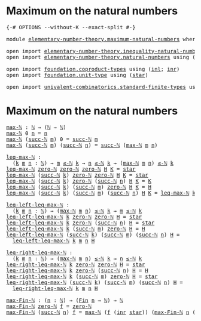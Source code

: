 # Maximum on the natural numbers

<pre class="Agda"><a id="43" class="Symbol">{-#</a> <a id="47" class="Keyword">OPTIONS</a> <a id="55" class="Pragma">--without-K</a> <a id="67" class="Pragma">--exact-split</a> <a id="81" class="Symbol">#-}</a>

<a id="86" class="Keyword">module</a> <a id="93" href="elementary-number-theory.maximum-natural-numbers.html" class="Module">elementary-number-theory.maximum-natural-numbers</a> <a id="142" class="Keyword">where</a>

<a id="149" class="Keyword">open</a> <a id="154" class="Keyword">import</a> <a id="161" href="elementary-number-theory.inequality-natural-numbers.html" class="Module">elementary-number-theory.inequality-natural-numbers</a> <a id="213" class="Keyword">using</a> <a id="219" class="Symbol">(</a><a id="220" href="elementary-number-theory.inequality-natural-numbers.html#1766" class="Function Operator">_≤-ℕ_</a><a id="225" class="Symbol">)</a>
<a id="227" class="Keyword">open</a> <a id="232" class="Keyword">import</a> <a id="239" href="elementary-number-theory.natural-numbers.html" class="Module">elementary-number-theory.natural-numbers</a> <a id="280" class="Keyword">using</a> <a id="286" class="Symbol">(</a><a id="287" href="elementary-number-theory.natural-numbers.html#1444" class="Datatype">ℕ</a><a id="288" class="Symbol">;</a> <a id="290" href="elementary-number-theory.natural-numbers.html#1465" class="InductiveConstructor">zero-ℕ</a><a id="296" class="Symbol">;</a> <a id="298" href="elementary-number-theory.natural-numbers.html#1478" class="InductiveConstructor">succ-ℕ</a><a id="304" class="Symbol">)</a>

<a id="307" class="Keyword">open</a> <a id="312" class="Keyword">import</a> <a id="319" href="foundation.coproduct-types.html" class="Module">foundation.coproduct-types</a> <a id="346" class="Keyword">using</a> <a id="352" class="Symbol">(</a><a id="353" href="foundation.coproduct-types.html#1239" class="InductiveConstructor">inl</a><a id="356" class="Symbol">;</a> <a id="358" href="foundation.coproduct-types.html#1262" class="InductiveConstructor">inr</a><a id="361" class="Symbol">)</a>
<a id="363" class="Keyword">open</a> <a id="368" class="Keyword">import</a> <a id="375" href="foundation.unit-type.html" class="Module">foundation.unit-type</a> <a id="396" class="Keyword">using</a> <a id="402" class="Symbol">(</a><a id="403" href="foundation.unit-type.html#999" class="InductiveConstructor">star</a><a id="407" class="Symbol">)</a>

<a id="410" class="Keyword">open</a> <a id="415" class="Keyword">import</a> <a id="422" href="univalent-combinatorics.standard-finite-types.html" class="Module">univalent-combinatorics.standard-finite-types</a> <a id="468" class="Keyword">using</a> <a id="474" class="Symbol">(</a><a id="475" href="univalent-combinatorics.standard-finite-types.html#2149" class="Function">Fin</a><a id="478" class="Symbol">)</a>
</pre>
# Maximum on the natural numbers

<pre class="Agda"><a id="max-ℕ"></a><a id="527" href="elementary-number-theory.maximum-natural-numbers.html#527" class="Function">max-ℕ</a> <a id="533" class="Symbol">:</a> <a id="535" href="elementary-number-theory.natural-numbers.html#1444" class="Datatype">ℕ</a> <a id="537" class="Symbol">→</a> <a id="539" class="Symbol">(</a><a id="540" href="elementary-number-theory.natural-numbers.html#1444" class="Datatype">ℕ</a> <a id="542" class="Symbol">→</a> <a id="544" href="elementary-number-theory.natural-numbers.html#1444" class="Datatype">ℕ</a><a id="545" class="Symbol">)</a>
<a id="547" href="elementary-number-theory.maximum-natural-numbers.html#527" class="Function">max-ℕ</a> <a id="553" class="Number">0</a> <a id="555" href="elementary-number-theory.maximum-natural-numbers.html#555" class="Bound">n</a> <a id="557" class="Symbol">=</a> <a id="559" href="elementary-number-theory.maximum-natural-numbers.html#555" class="Bound">n</a>
<a id="561" href="elementary-number-theory.maximum-natural-numbers.html#527" class="Function">max-ℕ</a> <a id="567" class="Symbol">(</a><a id="568" href="elementary-number-theory.natural-numbers.html#1478" class="InductiveConstructor">succ-ℕ</a> <a id="575" href="elementary-number-theory.maximum-natural-numbers.html#575" class="Bound">m</a><a id="576" class="Symbol">)</a> <a id="578" class="Number">0</a> <a id="580" class="Symbol">=</a> <a id="582" href="elementary-number-theory.natural-numbers.html#1478" class="InductiveConstructor">succ-ℕ</a> <a id="589" href="elementary-number-theory.maximum-natural-numbers.html#575" class="Bound">m</a>
<a id="591" href="elementary-number-theory.maximum-natural-numbers.html#527" class="Function">max-ℕ</a> <a id="597" class="Symbol">(</a><a id="598" href="elementary-number-theory.natural-numbers.html#1478" class="InductiveConstructor">succ-ℕ</a> <a id="605" href="elementary-number-theory.maximum-natural-numbers.html#605" class="Bound">m</a><a id="606" class="Symbol">)</a> <a id="608" class="Symbol">(</a><a id="609" href="elementary-number-theory.natural-numbers.html#1478" class="InductiveConstructor">succ-ℕ</a> <a id="616" href="elementary-number-theory.maximum-natural-numbers.html#616" class="Bound">n</a><a id="617" class="Symbol">)</a> <a id="619" class="Symbol">=</a> <a id="621" href="elementary-number-theory.natural-numbers.html#1478" class="InductiveConstructor">succ-ℕ</a> <a id="628" class="Symbol">(</a><a id="629" href="elementary-number-theory.maximum-natural-numbers.html#527" class="Function">max-ℕ</a> <a id="635" href="elementary-number-theory.maximum-natural-numbers.html#605" class="Bound">m</a> <a id="637" href="elementary-number-theory.maximum-natural-numbers.html#616" class="Bound">n</a><a id="638" class="Symbol">)</a>

<a id="leq-max-ℕ"></a><a id="641" href="elementary-number-theory.maximum-natural-numbers.html#641" class="Function">leq-max-ℕ</a> <a id="651" class="Symbol">:</a>
  <a id="655" class="Symbol">(</a><a id="656" href="elementary-number-theory.maximum-natural-numbers.html#656" class="Bound">k</a> <a id="658" href="elementary-number-theory.maximum-natural-numbers.html#658" class="Bound">m</a> <a id="660" href="elementary-number-theory.maximum-natural-numbers.html#660" class="Bound">n</a> <a id="662" class="Symbol">:</a> <a id="664" href="elementary-number-theory.natural-numbers.html#1444" class="Datatype">ℕ</a><a id="665" class="Symbol">)</a> <a id="667" class="Symbol">→</a> <a id="669" href="elementary-number-theory.maximum-natural-numbers.html#658" class="Bound">m</a> <a id="671" href="elementary-number-theory.inequality-natural-numbers.html#1766" class="Function Operator">≤-ℕ</a> <a id="675" href="elementary-number-theory.maximum-natural-numbers.html#656" class="Bound">k</a> <a id="677" class="Symbol">→</a> <a id="679" href="elementary-number-theory.maximum-natural-numbers.html#660" class="Bound">n</a> <a id="681" href="elementary-number-theory.inequality-natural-numbers.html#1766" class="Function Operator">≤-ℕ</a> <a id="685" href="elementary-number-theory.maximum-natural-numbers.html#656" class="Bound">k</a> <a id="687" class="Symbol">→</a> <a id="689" class="Symbol">(</a><a id="690" href="elementary-number-theory.maximum-natural-numbers.html#527" class="Function">max-ℕ</a> <a id="696" href="elementary-number-theory.maximum-natural-numbers.html#658" class="Bound">m</a> <a id="698" href="elementary-number-theory.maximum-natural-numbers.html#660" class="Bound">n</a><a id="699" class="Symbol">)</a> <a id="701" href="elementary-number-theory.inequality-natural-numbers.html#1766" class="Function Operator">≤-ℕ</a> <a id="705" href="elementary-number-theory.maximum-natural-numbers.html#656" class="Bound">k</a>
<a id="707" href="elementary-number-theory.maximum-natural-numbers.html#641" class="Function">leq-max-ℕ</a> <a id="717" href="elementary-number-theory.natural-numbers.html#1465" class="InductiveConstructor">zero-ℕ</a> <a id="724" href="elementary-number-theory.natural-numbers.html#1465" class="InductiveConstructor">zero-ℕ</a> <a id="731" href="elementary-number-theory.natural-numbers.html#1465" class="InductiveConstructor">zero-ℕ</a> <a id="738" href="elementary-number-theory.maximum-natural-numbers.html#738" class="Bound">H</a> <a id="740" href="elementary-number-theory.maximum-natural-numbers.html#740" class="Bound">K</a> <a id="742" class="Symbol">=</a> <a id="744" href="foundation.unit-type.html#999" class="InductiveConstructor">star</a>
<a id="749" href="elementary-number-theory.maximum-natural-numbers.html#641" class="Function">leq-max-ℕ</a> <a id="759" class="Symbol">(</a><a id="760" href="elementary-number-theory.natural-numbers.html#1478" class="InductiveConstructor">succ-ℕ</a> <a id="767" href="elementary-number-theory.maximum-natural-numbers.html#767" class="Bound">k</a><a id="768" class="Symbol">)</a> <a id="770" href="elementary-number-theory.natural-numbers.html#1465" class="InductiveConstructor">zero-ℕ</a> <a id="777" href="elementary-number-theory.natural-numbers.html#1465" class="InductiveConstructor">zero-ℕ</a> <a id="784" href="elementary-number-theory.maximum-natural-numbers.html#784" class="Bound">H</a> <a id="786" href="elementary-number-theory.maximum-natural-numbers.html#786" class="Bound">K</a> <a id="788" class="Symbol">=</a> <a id="790" href="foundation.unit-type.html#999" class="InductiveConstructor">star</a>
<a id="795" href="elementary-number-theory.maximum-natural-numbers.html#641" class="Function">leq-max-ℕ</a> <a id="805" class="Symbol">(</a><a id="806" href="elementary-number-theory.natural-numbers.html#1478" class="InductiveConstructor">succ-ℕ</a> <a id="813" href="elementary-number-theory.maximum-natural-numbers.html#813" class="Bound">k</a><a id="814" class="Symbol">)</a> <a id="816" href="elementary-number-theory.natural-numbers.html#1465" class="InductiveConstructor">zero-ℕ</a> <a id="823" class="Symbol">(</a><a id="824" href="elementary-number-theory.natural-numbers.html#1478" class="InductiveConstructor">succ-ℕ</a> <a id="831" href="elementary-number-theory.maximum-natural-numbers.html#831" class="Bound">n</a><a id="832" class="Symbol">)</a> <a id="834" href="elementary-number-theory.maximum-natural-numbers.html#834" class="Bound">H</a> <a id="836" href="elementary-number-theory.maximum-natural-numbers.html#836" class="Bound">K</a> <a id="838" class="Symbol">=</a> <a id="840" href="elementary-number-theory.maximum-natural-numbers.html#836" class="Bound">K</a>
<a id="842" href="elementary-number-theory.maximum-natural-numbers.html#641" class="Function">leq-max-ℕ</a> <a id="852" class="Symbol">(</a><a id="853" href="elementary-number-theory.natural-numbers.html#1478" class="InductiveConstructor">succ-ℕ</a> <a id="860" href="elementary-number-theory.maximum-natural-numbers.html#860" class="Bound">k</a><a id="861" class="Symbol">)</a> <a id="863" class="Symbol">(</a><a id="864" href="elementary-number-theory.natural-numbers.html#1478" class="InductiveConstructor">succ-ℕ</a> <a id="871" href="elementary-number-theory.maximum-natural-numbers.html#871" class="Bound">m</a><a id="872" class="Symbol">)</a> <a id="874" href="elementary-number-theory.natural-numbers.html#1465" class="InductiveConstructor">zero-ℕ</a> <a id="881" href="elementary-number-theory.maximum-natural-numbers.html#881" class="Bound">H</a> <a id="883" href="elementary-number-theory.maximum-natural-numbers.html#883" class="Bound">K</a> <a id="885" class="Symbol">=</a> <a id="887" href="elementary-number-theory.maximum-natural-numbers.html#881" class="Bound">H</a>
<a id="889" href="elementary-number-theory.maximum-natural-numbers.html#641" class="Function">leq-max-ℕ</a> <a id="899" class="Symbol">(</a><a id="900" href="elementary-number-theory.natural-numbers.html#1478" class="InductiveConstructor">succ-ℕ</a> <a id="907" href="elementary-number-theory.maximum-natural-numbers.html#907" class="Bound">k</a><a id="908" class="Symbol">)</a> <a id="910" class="Symbol">(</a><a id="911" href="elementary-number-theory.natural-numbers.html#1478" class="InductiveConstructor">succ-ℕ</a> <a id="918" href="elementary-number-theory.maximum-natural-numbers.html#918" class="Bound">m</a><a id="919" class="Symbol">)</a> <a id="921" class="Symbol">(</a><a id="922" href="elementary-number-theory.natural-numbers.html#1478" class="InductiveConstructor">succ-ℕ</a> <a id="929" href="elementary-number-theory.maximum-natural-numbers.html#929" class="Bound">n</a><a id="930" class="Symbol">)</a> <a id="932" href="elementary-number-theory.maximum-natural-numbers.html#932" class="Bound">H</a> <a id="934" href="elementary-number-theory.maximum-natural-numbers.html#934" class="Bound">K</a> <a id="936" class="Symbol">=</a> <a id="938" href="elementary-number-theory.maximum-natural-numbers.html#641" class="Function">leq-max-ℕ</a> <a id="948" href="elementary-number-theory.maximum-natural-numbers.html#907" class="Bound">k</a> <a id="950" href="elementary-number-theory.maximum-natural-numbers.html#918" class="Bound">m</a> <a id="952" href="elementary-number-theory.maximum-natural-numbers.html#929" class="Bound">n</a> <a id="954" href="elementary-number-theory.maximum-natural-numbers.html#932" class="Bound">H</a> <a id="956" href="elementary-number-theory.maximum-natural-numbers.html#934" class="Bound">K</a>

<a id="leq-left-leq-max-ℕ"></a><a id="959" href="elementary-number-theory.maximum-natural-numbers.html#959" class="Function">leq-left-leq-max-ℕ</a> <a id="978" class="Symbol">:</a>
  <a id="982" class="Symbol">(</a><a id="983" href="elementary-number-theory.maximum-natural-numbers.html#983" class="Bound">k</a> <a id="985" href="elementary-number-theory.maximum-natural-numbers.html#985" class="Bound">m</a> <a id="987" href="elementary-number-theory.maximum-natural-numbers.html#987" class="Bound">n</a> <a id="989" class="Symbol">:</a> <a id="991" href="elementary-number-theory.natural-numbers.html#1444" class="Datatype">ℕ</a><a id="992" class="Symbol">)</a> <a id="994" class="Symbol">→</a> <a id="996" class="Symbol">(</a><a id="997" href="elementary-number-theory.maximum-natural-numbers.html#527" class="Function">max-ℕ</a> <a id="1003" href="elementary-number-theory.maximum-natural-numbers.html#985" class="Bound">m</a> <a id="1005" href="elementary-number-theory.maximum-natural-numbers.html#987" class="Bound">n</a><a id="1006" class="Symbol">)</a> <a id="1008" href="elementary-number-theory.inequality-natural-numbers.html#1766" class="Function Operator">≤-ℕ</a> <a id="1012" href="elementary-number-theory.maximum-natural-numbers.html#983" class="Bound">k</a> <a id="1014" class="Symbol">→</a> <a id="1016" href="elementary-number-theory.maximum-natural-numbers.html#985" class="Bound">m</a> <a id="1018" href="elementary-number-theory.inequality-natural-numbers.html#1766" class="Function Operator">≤-ℕ</a> <a id="1022" href="elementary-number-theory.maximum-natural-numbers.html#983" class="Bound">k</a>
<a id="1024" href="elementary-number-theory.maximum-natural-numbers.html#959" class="Function">leq-left-leq-max-ℕ</a> <a id="1043" href="elementary-number-theory.maximum-natural-numbers.html#1043" class="Bound">k</a> <a id="1045" href="elementary-number-theory.natural-numbers.html#1465" class="InductiveConstructor">zero-ℕ</a> <a id="1052" href="elementary-number-theory.natural-numbers.html#1465" class="InductiveConstructor">zero-ℕ</a> <a id="1059" href="elementary-number-theory.maximum-natural-numbers.html#1059" class="Bound">H</a> <a id="1061" class="Symbol">=</a> <a id="1063" href="foundation.unit-type.html#999" class="InductiveConstructor">star</a>
<a id="1068" href="elementary-number-theory.maximum-natural-numbers.html#959" class="Function">leq-left-leq-max-ℕ</a> <a id="1087" href="elementary-number-theory.maximum-natural-numbers.html#1087" class="Bound">k</a> <a id="1089" href="elementary-number-theory.natural-numbers.html#1465" class="InductiveConstructor">zero-ℕ</a> <a id="1096" class="Symbol">(</a><a id="1097" href="elementary-number-theory.natural-numbers.html#1478" class="InductiveConstructor">succ-ℕ</a> <a id="1104" href="elementary-number-theory.maximum-natural-numbers.html#1104" class="Bound">n</a><a id="1105" class="Symbol">)</a> <a id="1107" href="elementary-number-theory.maximum-natural-numbers.html#1107" class="Bound">H</a> <a id="1109" class="Symbol">=</a> <a id="1111" href="foundation.unit-type.html#999" class="InductiveConstructor">star</a>
<a id="1116" href="elementary-number-theory.maximum-natural-numbers.html#959" class="Function">leq-left-leq-max-ℕ</a> <a id="1135" href="elementary-number-theory.maximum-natural-numbers.html#1135" class="Bound">k</a> <a id="1137" class="Symbol">(</a><a id="1138" href="elementary-number-theory.natural-numbers.html#1478" class="InductiveConstructor">succ-ℕ</a> <a id="1145" href="elementary-number-theory.maximum-natural-numbers.html#1145" class="Bound">m</a><a id="1146" class="Symbol">)</a> <a id="1148" href="elementary-number-theory.natural-numbers.html#1465" class="InductiveConstructor">zero-ℕ</a> <a id="1155" href="elementary-number-theory.maximum-natural-numbers.html#1155" class="Bound">H</a> <a id="1157" class="Symbol">=</a> <a id="1159" href="elementary-number-theory.maximum-natural-numbers.html#1155" class="Bound">H</a>
<a id="1161" href="elementary-number-theory.maximum-natural-numbers.html#959" class="Function">leq-left-leq-max-ℕ</a> <a id="1180" class="Symbol">(</a><a id="1181" href="elementary-number-theory.natural-numbers.html#1478" class="InductiveConstructor">succ-ℕ</a> <a id="1188" href="elementary-number-theory.maximum-natural-numbers.html#1188" class="Bound">k</a><a id="1189" class="Symbol">)</a> <a id="1191" class="Symbol">(</a><a id="1192" href="elementary-number-theory.natural-numbers.html#1478" class="InductiveConstructor">succ-ℕ</a> <a id="1199" href="elementary-number-theory.maximum-natural-numbers.html#1199" class="Bound">m</a><a id="1200" class="Symbol">)</a> <a id="1202" class="Symbol">(</a><a id="1203" href="elementary-number-theory.natural-numbers.html#1478" class="InductiveConstructor">succ-ℕ</a> <a id="1210" href="elementary-number-theory.maximum-natural-numbers.html#1210" class="Bound">n</a><a id="1211" class="Symbol">)</a> <a id="1213" href="elementary-number-theory.maximum-natural-numbers.html#1213" class="Bound">H</a> <a id="1215" class="Symbol">=</a>
  <a id="1219" href="elementary-number-theory.maximum-natural-numbers.html#959" class="Function">leq-left-leq-max-ℕ</a> <a id="1238" href="elementary-number-theory.maximum-natural-numbers.html#1188" class="Bound">k</a> <a id="1240" href="elementary-number-theory.maximum-natural-numbers.html#1199" class="Bound">m</a> <a id="1242" href="elementary-number-theory.maximum-natural-numbers.html#1210" class="Bound">n</a> <a id="1244" href="elementary-number-theory.maximum-natural-numbers.html#1213" class="Bound">H</a>

<a id="leq-right-leq-max-ℕ"></a><a id="1247" href="elementary-number-theory.maximum-natural-numbers.html#1247" class="Function">leq-right-leq-max-ℕ</a> <a id="1267" class="Symbol">:</a>
  <a id="1271" class="Symbol">(</a><a id="1272" href="elementary-number-theory.maximum-natural-numbers.html#1272" class="Bound">k</a> <a id="1274" href="elementary-number-theory.maximum-natural-numbers.html#1274" class="Bound">m</a> <a id="1276" href="elementary-number-theory.maximum-natural-numbers.html#1276" class="Bound">n</a> <a id="1278" class="Symbol">:</a> <a id="1280" href="elementary-number-theory.natural-numbers.html#1444" class="Datatype">ℕ</a><a id="1281" class="Symbol">)</a> <a id="1283" class="Symbol">→</a> <a id="1285" class="Symbol">(</a><a id="1286" href="elementary-number-theory.maximum-natural-numbers.html#527" class="Function">max-ℕ</a> <a id="1292" href="elementary-number-theory.maximum-natural-numbers.html#1274" class="Bound">m</a> <a id="1294" href="elementary-number-theory.maximum-natural-numbers.html#1276" class="Bound">n</a><a id="1295" class="Symbol">)</a> <a id="1297" href="elementary-number-theory.inequality-natural-numbers.html#1766" class="Function Operator">≤-ℕ</a> <a id="1301" href="elementary-number-theory.maximum-natural-numbers.html#1272" class="Bound">k</a> <a id="1303" class="Symbol">→</a> <a id="1305" href="elementary-number-theory.maximum-natural-numbers.html#1276" class="Bound">n</a> <a id="1307" href="elementary-number-theory.inequality-natural-numbers.html#1766" class="Function Operator">≤-ℕ</a> <a id="1311" href="elementary-number-theory.maximum-natural-numbers.html#1272" class="Bound">k</a>
<a id="1313" href="elementary-number-theory.maximum-natural-numbers.html#1247" class="Function">leq-right-leq-max-ℕ</a> <a id="1333" href="elementary-number-theory.maximum-natural-numbers.html#1333" class="Bound">k</a> <a id="1335" href="elementary-number-theory.natural-numbers.html#1465" class="InductiveConstructor">zero-ℕ</a> <a id="1342" href="elementary-number-theory.natural-numbers.html#1465" class="InductiveConstructor">zero-ℕ</a> <a id="1349" href="elementary-number-theory.maximum-natural-numbers.html#1349" class="Bound">H</a> <a id="1351" class="Symbol">=</a> <a id="1353" href="foundation.unit-type.html#999" class="InductiveConstructor">star</a>
<a id="1358" href="elementary-number-theory.maximum-natural-numbers.html#1247" class="Function">leq-right-leq-max-ℕ</a> <a id="1378" href="elementary-number-theory.maximum-natural-numbers.html#1378" class="Bound">k</a> <a id="1380" href="elementary-number-theory.natural-numbers.html#1465" class="InductiveConstructor">zero-ℕ</a> <a id="1387" class="Symbol">(</a><a id="1388" href="elementary-number-theory.natural-numbers.html#1478" class="InductiveConstructor">succ-ℕ</a> <a id="1395" href="elementary-number-theory.maximum-natural-numbers.html#1395" class="Bound">n</a><a id="1396" class="Symbol">)</a> <a id="1398" href="elementary-number-theory.maximum-natural-numbers.html#1398" class="Bound">H</a> <a id="1400" class="Symbol">=</a> <a id="1402" href="elementary-number-theory.maximum-natural-numbers.html#1398" class="Bound">H</a>
<a id="1404" href="elementary-number-theory.maximum-natural-numbers.html#1247" class="Function">leq-right-leq-max-ℕ</a> <a id="1424" href="elementary-number-theory.maximum-natural-numbers.html#1424" class="Bound">k</a> <a id="1426" class="Symbol">(</a><a id="1427" href="elementary-number-theory.natural-numbers.html#1478" class="InductiveConstructor">succ-ℕ</a> <a id="1434" href="elementary-number-theory.maximum-natural-numbers.html#1434" class="Bound">m</a><a id="1435" class="Symbol">)</a> <a id="1437" href="elementary-number-theory.natural-numbers.html#1465" class="InductiveConstructor">zero-ℕ</a> <a id="1444" href="elementary-number-theory.maximum-natural-numbers.html#1444" class="Bound">H</a> <a id="1446" class="Symbol">=</a> <a id="1448" href="foundation.unit-type.html#999" class="InductiveConstructor">star</a>
<a id="1453" href="elementary-number-theory.maximum-natural-numbers.html#1247" class="Function">leq-right-leq-max-ℕ</a> <a id="1473" class="Symbol">(</a><a id="1474" href="elementary-number-theory.natural-numbers.html#1478" class="InductiveConstructor">succ-ℕ</a> <a id="1481" href="elementary-number-theory.maximum-natural-numbers.html#1481" class="Bound">k</a><a id="1482" class="Symbol">)</a> <a id="1484" class="Symbol">(</a><a id="1485" href="elementary-number-theory.natural-numbers.html#1478" class="InductiveConstructor">succ-ℕ</a> <a id="1492" href="elementary-number-theory.maximum-natural-numbers.html#1492" class="Bound">m</a><a id="1493" class="Symbol">)</a> <a id="1495" class="Symbol">(</a><a id="1496" href="elementary-number-theory.natural-numbers.html#1478" class="InductiveConstructor">succ-ℕ</a> <a id="1503" href="elementary-number-theory.maximum-natural-numbers.html#1503" class="Bound">n</a><a id="1504" class="Symbol">)</a> <a id="1506" href="elementary-number-theory.maximum-natural-numbers.html#1506" class="Bound">H</a> <a id="1508" class="Symbol">=</a>
  <a id="1512" href="elementary-number-theory.maximum-natural-numbers.html#1247" class="Function">leq-right-leq-max-ℕ</a> <a id="1532" href="elementary-number-theory.maximum-natural-numbers.html#1481" class="Bound">k</a> <a id="1534" href="elementary-number-theory.maximum-natural-numbers.html#1492" class="Bound">m</a> <a id="1536" href="elementary-number-theory.maximum-natural-numbers.html#1503" class="Bound">n</a> <a id="1538" href="elementary-number-theory.maximum-natural-numbers.html#1506" class="Bound">H</a>

<a id="max-Fin-ℕ"></a><a id="1541" href="elementary-number-theory.maximum-natural-numbers.html#1541" class="Function">max-Fin-ℕ</a> <a id="1551" class="Symbol">:</a> <a id="1553" class="Symbol">(</a><a id="1554" href="elementary-number-theory.maximum-natural-numbers.html#1554" class="Bound">n</a> <a id="1556" class="Symbol">:</a> <a id="1558" href="elementary-number-theory.natural-numbers.html#1444" class="Datatype">ℕ</a><a id="1559" class="Symbol">)</a> <a id="1561" class="Symbol">→</a> <a id="1563" class="Symbol">(</a><a id="1564" href="univalent-combinatorics.standard-finite-types.html#2149" class="Function">Fin</a> <a id="1568" href="elementary-number-theory.maximum-natural-numbers.html#1554" class="Bound">n</a> <a id="1570" class="Symbol">→</a> <a id="1572" href="elementary-number-theory.natural-numbers.html#1444" class="Datatype">ℕ</a><a id="1573" class="Symbol">)</a> <a id="1575" class="Symbol">→</a> <a id="1577" href="elementary-number-theory.natural-numbers.html#1444" class="Datatype">ℕ</a>
<a id="1579" href="elementary-number-theory.maximum-natural-numbers.html#1541" class="Function">max-Fin-ℕ</a> <a id="1589" href="elementary-number-theory.natural-numbers.html#1465" class="InductiveConstructor">zero-ℕ</a> <a id="1596" href="elementary-number-theory.maximum-natural-numbers.html#1596" class="Bound">f</a> <a id="1598" class="Symbol">=</a> <a id="1600" href="elementary-number-theory.natural-numbers.html#1465" class="InductiveConstructor">zero-ℕ</a>
<a id="1607" href="elementary-number-theory.maximum-natural-numbers.html#1541" class="Function">max-Fin-ℕ</a> <a id="1617" class="Symbol">(</a><a id="1618" href="elementary-number-theory.natural-numbers.html#1478" class="InductiveConstructor">succ-ℕ</a> <a id="1625" href="elementary-number-theory.maximum-natural-numbers.html#1625" class="Bound">n</a><a id="1626" class="Symbol">)</a> <a id="1628" href="elementary-number-theory.maximum-natural-numbers.html#1628" class="Bound">f</a> <a id="1630" class="Symbol">=</a> <a id="1632" href="elementary-number-theory.maximum-natural-numbers.html#527" class="Function">max-ℕ</a> <a id="1638" class="Symbol">(</a><a id="1639" href="elementary-number-theory.maximum-natural-numbers.html#1628" class="Bound">f</a> <a id="1641" class="Symbol">(</a><a id="1642" href="foundation.coproduct-types.html#1262" class="InductiveConstructor">inr</a> <a id="1646" href="foundation.unit-type.html#999" class="InductiveConstructor">star</a><a id="1650" class="Symbol">))</a> <a id="1653" class="Symbol">(</a><a id="1654" href="elementary-number-theory.maximum-natural-numbers.html#1541" class="Function">max-Fin-ℕ</a> <a id="1664" href="elementary-number-theory.maximum-natural-numbers.html#1625" class="Bound">n</a> <a id="1666" class="Symbol">(λ</a> <a id="1669" href="elementary-number-theory.maximum-natural-numbers.html#1669" class="Bound">k</a> <a id="1671" class="Symbol">→</a> <a id="1673" href="elementary-number-theory.maximum-natural-numbers.html#1628" class="Bound">f</a> <a id="1675" class="Symbol">(</a><a id="1676" href="foundation.coproduct-types.html#1239" class="InductiveConstructor">inl</a> <a id="1680" href="elementary-number-theory.maximum-natural-numbers.html#1669" class="Bound">k</a><a id="1681" class="Symbol">)))</a>
</pre>